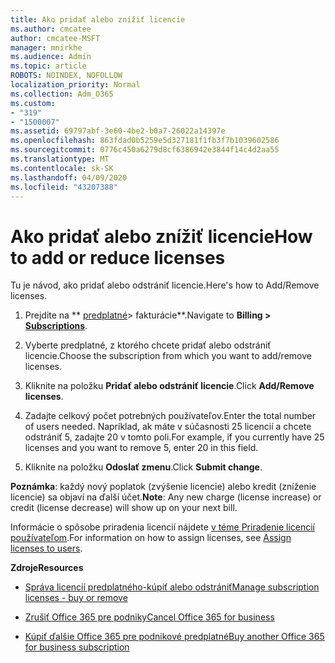 ```yaml
---
title: Ako pridať alebo znížiť licencie
ms.author: cmcatee
author: cmcatee-MSFT
manager: mnirkhe
ms.audience: Admin
ms.topic: article
ROBOTS: NOINDEX, NOFOLLOW
localization_priority: Normal
ms.collection: Adm_O365
ms.custom:
- "319"
- "1500007"
ms.assetid: 69797abf-3e60-4be2-b0a7-26022a14397e
ms.openlocfilehash: 863fdad0b5259e5d327181f1fb3f7b1039602586
ms.sourcegitcommit: 0776c450a6279d8cf6386942e3844f14c4d2aa55
ms.translationtype: MT
ms.contentlocale: sk-SK
ms.lasthandoff: 04/09/2020
ms.locfileid: "43207388"
---
```

# <a name="how-to-add-or-reduce-licenses"></a><span data-ttu-id="949ee-102">Ako pridať alebo znížiť licencie</span><span class="sxs-lookup"><span data-stu-id="949ee-102">How to add or reduce licenses</span></span>

<span data-ttu-id="949ee-103">Tu je návod, ako pridať alebo odstrániť licencie.</span><span class="sxs-lookup"><span data-stu-id="949ee-103">Here's how to Add/Remove licenses.</span></span>
  
1. <span data-ttu-id="949ee-104">Prejdite na \*\* [predplatné](https://portal.office.com/adminportal/home#/subscriptions)> fakturácie\*\*.</span><span class="sxs-lookup"><span data-stu-id="949ee-104">Navigate to **Billing > [Subscriptions](https://portal.office.com/adminportal/home#/subscriptions)**.</span></span>

2. <span data-ttu-id="949ee-105">Vyberte predplatné, z ktorého chcete pridať alebo odstrániť licencie.</span><span class="sxs-lookup"><span data-stu-id="949ee-105">Choose the subscription from which you want to add/remove licenses.</span></span>

3. <span data-ttu-id="949ee-106">Kliknite na položku **Pridať alebo odstrániť licencie**.</span><span class="sxs-lookup"><span data-stu-id="949ee-106">Click **Add/Remove licenses**.</span></span>

4. <span data-ttu-id="949ee-107">Zadajte celkový počet potrebných používateľov.</span><span class="sxs-lookup"><span data-stu-id="949ee-107">Enter the total number of users needed.</span></span> <span data-ttu-id="949ee-108">Napríklad, ak máte v súčasnosti 25 licencií a chcete odstrániť 5, zadajte 20 v tomto poli.</span><span class="sxs-lookup"><span data-stu-id="949ee-108">For example, if you currently have 25 licenses and you want to remove 5, enter 20 in this field.</span></span>

5. <span data-ttu-id="949ee-109">Kliknite na položku **Odoslať zmenu**.</span><span class="sxs-lookup"><span data-stu-id="949ee-109">Click **Submit change**.</span></span>

<span data-ttu-id="949ee-110">**Poznámka**: každý nový poplatok (zvýšenie licencie) alebo kredit (zníženie licencie) sa objaví na ďalší účet.</span><span class="sxs-lookup"><span data-stu-id="949ee-110">**Note**: Any new charge (license increase) or credit (license decrease) will show up on your next bill.</span></span>

<span data-ttu-id="949ee-111">Informácie o spôsobe priradenia licencií nájdete [v téme Priradenie licencií používateľom](https://docs.microsoft.com/microsoft-365/admin/manage/assign-licenses-to-users).</span><span class="sxs-lookup"><span data-stu-id="949ee-111">For information on how to assign licenses, see [Assign licenses to users](https://docs.microsoft.com/microsoft-365/admin/manage/assign-licenses-to-users).</span></span>

 <span data-ttu-id="949ee-112">**Zdroje**</span><span class="sxs-lookup"><span data-stu-id="949ee-112">**Resources**</span></span>
  
- [<span data-ttu-id="949ee-113">Správa licencií predplatného-kúpiť alebo odstrániť</span><span class="sxs-lookup"><span data-stu-id="949ee-113">Manage subscription licenses - buy or remove</span></span>](https://docs.microsoft.com/en-us/microsoft-365/commerce/licenses/buy-licenses)

- [<span data-ttu-id="949ee-114">Zrušiť Office 365 pre podniky</span><span class="sxs-lookup"><span data-stu-id="949ee-114">Cancel Office 365 for business</span></span>](https://support.office.com/article/Cancel-Office-365-for-business-b1bc0bef-4608-4601-813a-cdd9f746709a)

- [<span data-ttu-id="949ee-115">Kúpiť ďalšie Office 365 pre podnikové predplatné</span><span class="sxs-lookup"><span data-stu-id="949ee-115">Buy another Office 365 for business subscription</span></span>](https://support.office.com/article/Buy-another-Office-365-for-business-subscription-fab3b86c-3359-4042-8692-5d4dc7550b7c)
